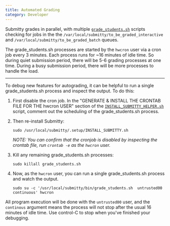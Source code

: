 ```yaml
---
title: Automated Grading
category: Developer
---
```


Submitty grades in parallel, with multiple
[`grade_students.sh`](https://github.com/Submitty/Submitty/blob/master/bin/grade_students.sh)
scripts checking for jobs in the the
`/var/local/submitty/to_be_graded_interactive` and
`/var/local/submitty/to_be_graded_batch` queues.  

The grade_students.sh processes are started by the `hwcron` user via a
cron job every 3 minutes.  Each process runs for ~16 minutes of idle
time.  So during quiet submission period, there will be 5-6 grading
processes at one time.  During a busy submission period, there will be
more processes to handle the load.

---

To debug new features for autograding, it can be helpful to run a
single grade_students.sh process and inspect the output.  To do this:


1. First disable the cron job.  In the "GENERATE & INSTALL THE CRONTAB
   FILE FOR THE hwcron USER" section of the 
   [`INSTALL_SUBMITTY_HELPER.sh`](https://github.com/Submitty/Submitty/blob/master/.setup/INSTALL_SUBMITTY_HELPER.sh)
   script, comment out the scheduling of the grade_students.sh process.

   

2. Then re-install Submitty:

   ```
   sudo /usr/local/submitty/.setup/INSTALL_SUBMITTY.sh
   ```

   _NOTE: You can confirm that the cronjob is disabled by inspecting
   the crontab file, run `crontab -e` as the `hwcron` user._



3. Kill any remaining grade_students.sh processes:

   ```
   sudo killall grade_students.sh
   ```



4. Now, as the `hwcron` user, you can run a single grade_students.sh
  process and watch the output.  

   ```
   sudo su -c '/usr/local/submitty/bin/grade_students.sh  untrusted00  continuous' hwcron
   ```

  All program execution will be done with the `untrusted00` user, and
  the `continous` argument means the process will not stop after the
  usual 16 minutes of idle time.  Use control-C to stop when you've
  finished your debugging.
